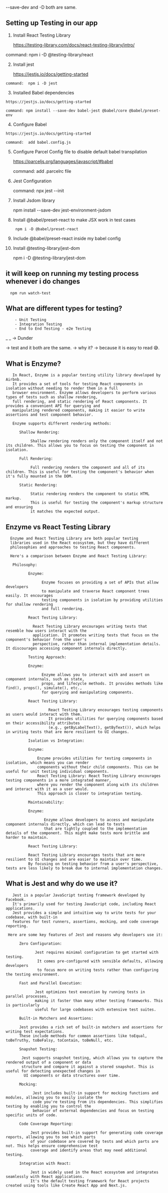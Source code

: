 
--save-dev and -D both are same.



## Setting up Testing in our app

  1. Install React Testing Library 

     https://testing-library.com/docs/react-testing-library/intro/  
     
   command: npm i -D @testing-library/react

  2. Install jest
    
     https://jestjs.io/docs/getting-started

    command:  npm i -D jest

  3. Installed Babel dependencies
    
    https://jestjs.io/docs/getting-started

    command: npm install --save-dev babel-jest @babel/core @babel/preset-env

  4. Configure Babel
    
    https://jestjs.io/docs/getting-started

    command:  add babel.config.js

  5. Configure Parcel Config file to disable default babel transpilation

      https://parceljs.org/languages/javascript/#babel
      
     command:  add .parcelrc file

 6. Jest Configuration
   
    command:  npx jest --init

 7. Install Jsdom library

     npm install --save-dev jest-environment-jsdom

8. Install @babel/preset-react to make JSX work in test cases
     
        npm i -D @babel/preset-react

9. Include @babel/preset-react inside my babel config

10. Install @testing-library/jest-dom

      npm i -D @testing-library/jest-dom

   


## it will keep on running my testing process whenever i do changes 
      npm run watch-test



##  What are different types for testing?
        
        - Unit Testing
        - Integration Testing
        - End to End Testing - e2e Testing



_ _ -> Dunder

-> test and it both are the same.
   -> why it? 
      -> because it is easy to read 😅.


## What is Enzyme?
     
       In React, Enzyme is a popular testing utility library developed by Airbnb.
       It provides a set of tools for testing React components in isolation without needing to render them in a full
       browser environment. Enzyme allows developers to perform various types of tests such as shallow rendering,
       full rendering, and static rendering of React components. It provides a convenient API for querying and
       manipulating rendered components, making it easier to write assertions and test component behavior.

       Enzyme supports different rendering methods:

          Shallow Rendering:

               Shallow rendering renders only the component itself and not its children. This allows you to focus on testing the component in isolation.

          Full Rendering:

               Full rendering renders the component and all of its children. This is useful for testing the component's behavior when it's fully mounted in the DOM.

          Static Rendering:

               Static rendering renders the component to static HTML markup.
               This is useful for testing the component's markup structure and ensuring
               it matches the expected output.




## Enzyme vs React Testing Library
      
       
      Enzyme and React Testing Library are both popular testing 
      libraries used in the React ecosystem, but they have different
      philosophies and approaches to testing React components.

      Here's a comparison between Enzyme and React Testing Library:

       Philosophy:

              Enzyme:

                    Enzyme focuses on providing a set of APIs that allow developers 
                    to manipulate and traverse React component trees easily. It encourages
                    testing components in isolation by providing utilities for shallow rendering
                    and full rendering.

              React Testing Library:

                React Testing Library encourages writing tests that resemble how users interact with the
                application. It promotes writing tests that focus on the component's behavior from the user's 
                perspective, rather than internal implementation details. It discourages accessing component internals directly.

              Testing Approach:

              Enzyme:

                    Enzyme allows you to interact with and assert on component internals, such as state, 
                    props, and lifecycle methods. It provides methods like find(), props(), simulate(), etc., 
                    for querying and manipulating components.

              React Testing Library:

                       React Testing Library encourages testing components as users would interact with them.
                       It provides utilities for querying components based on their accessibility attributes
                       (e.g., getByLabelText(), getByText()), which helps in writing tests that are more resilient to UI changes.

              Isolation vs Integration:

              Enzyme:

                  Enzyme provides utilities for testing components in isolation, which means you can render
                  components without their child components. This can be useful for unit testing individual components.
                  React Testing Library: React Testing Library encourages testing components in a more integrated manner,
                  where you render the component along with its children and interact with it as a user would. 
                  This approach is closer to integration testing.

              Maintainability:

              Enzyme:

                     Enzyme allows developers to access and manipulate component internals directly, which can lead to tests
                     that are tightly coupled to the implementation details of the component. This might make tests more brittle and harder to maintain.

              React Testing Library: 

              React Testing Library encourages tests that are more resilient to UI changes and are easier to maintain over time. 
              By focusing on testing behavior from a user's perspective, tests are less likely to break due to internal implementation changes.
        





## What is Jest and why do we use it?

       Jest is a popular JavaScript testing framework developed by Facebook.
       It's primarily used for testing JavaScript code, including React applications.
       Jest provides a simple and intuitive way to write tests for your codebase, with built-in 
       features for test runners, assertions, mocking, and code coverage reporting.

     Here are some key features of Jest and reasons why developers use it:

          Zero Configuration:

                 Jest requires minimal configuration to get started with testing.
                  It comes pre-configured with sensible defaults, allowing developers 
                  to focus more on writing tests rather than configuring the testing environment.

          Fast and Parallel Execution:

                 Jest optimizes test execution by running tests in parallel processes, 
                 making it faster than many other testing frameworks. This is particularly 
                 useful for large codebases with extensive test suites.

          Built-in Matchers and Assertions: 

          Jest provides a rich set of built-in matchers and assertions for writing test expectations. 
          These include methods for common assertions like toEqual, toBeTruthy, toBeFalsy, toContain, toBeNull, etc.

          Snapshot Testing: 

           Jest supports snapshot testing, which allows you to capture the rendered output of a component or data
           structure and compare it against a stored snapshot. This is useful for detecting unexpected changes in
            UI components or data structures over time.

          Mocking:

                Jest includes built-in support for mocking functions and modules, allowing you to easily isolate the
                code you're testing from its dependencies. This simplifies testing by enabling you to control the 
                behavior of external dependencies and focus on testing specific units of code.

          Code Coverage Reporting:

               Jest provides built-in support for generating code coverage reports, allowing you to see which parts 
               of your codebase are covered by tests and which parts are not. This helps ensure comprehensive test 
               coverage and identify areas that may need additional testing.

          Integration with React:
          
               Jest is widely used in the React ecosystem and integrates seamlessly with React applications. 
               It's the default testing framework for React projects created using tools like Create React App and Next.js.